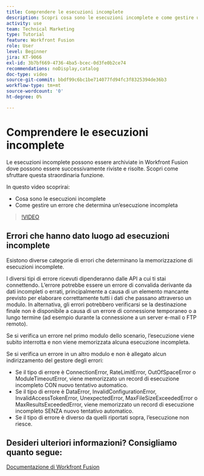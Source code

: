 ```yaml
---
title: Comprendere le esecuzioni incomplete
description: Scopri cosa sono le esecuzioni incomplete e come gestire un errore che determina un’esecuzione incompleta in [!DNL Adobe Workfront Fusion].
activity: use
team: Technical Marketing
type: Tutorial
feature: Workfront Fusion
role: User
level: Beginner
jira: KT-9066
exl-id: 3b7bf669-4736-4ba5-bcec-0d3fe0b2ce74
recommendations: noDisplay,catalog
doc-type: video
source-git-commit: bbdf99c6bc1be714077fd94fc3f8325394de36b3
workflow-type: tm+mt
source-wordcount: '0'
ht-degree: 0%

---
```


# Comprendere le esecuzioni incomplete

Le esecuzioni incomplete possono essere archiviate in Workfront Fusion dove possono essere successivamente riviste e risolte. Scopri come sfruttare questa straordinaria funzione.

In questo video scoprirai:

* Cosa sono le esecuzioni incomplete
* Come gestire un errore che determina un’esecuzione incompleta

>[!VIDEO](https://video.tv.adobe.com/v/3418150/?quality=12&learn=on&enablevpops=1&captions=ita)

## Errori che hanno dato luogo ad esecuzioni incomplete

Esistono diverse categorie di errori che determinano la memorizzazione di esecuzioni incomplete.

I diversi tipi di errore ricevuti dipenderanno dalle API a cui ti stai connettendo. L’errore potrebbe essere un errore di convalida derivante da dati incompleti o errati, principalmente a causa di un elemento mancante previsto per elaborare correttamente tutti i dati che passano attraverso un modulo. In alternativa, gli errori potrebbero verificarsi se la destinazione finale non è disponibile a causa di un errore di connessione temporaneo o a lungo termine (ad esempio durante la connessione a un server e-mail o FTP remoto).

Se si verifica un errore nel primo modulo dello scenario, l’esecuzione viene subito interrotta e non viene memorizzata alcuna esecuzione incompleta.

Se si verifica un errore in un altro modulo e non è allegato alcun indirizzamento del gestore degli errori:

* Se il tipo di errore è ConnectionError, RateLimitError, OutOfSpaceError o ModuleTimeoutError, viene memorizzato un record di esecuzione incompleto CON nuovo tentativo automatico.
* Se il tipo di errore è DataError, InvalidConfigurationError, InvalidAccessTokenError, UnexpectedError, MaxFileSizeExceededError o MaxResultsExceededError, viene memorizzato un record di esecuzione incompleto SENZA nuovo tentativo automatico.
* Se il tipo di errore è diverso da quelli riportati sopra, l’esecuzione non riesce.

## Desideri ulteriori informazioni? Consigliamo quanto segue:

[Documentazione di Workfront Fusion](https://experienceleague.adobe.com/it/docs/workfront-fusion/using/get-started-with-fusion/understand-workfront-fusion/workfront-fusion-overview)
